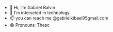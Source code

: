 - 👋 Hi, I’m Gabriel Balvin
- 👀 I'm interseted in technology
- 📫 you can reach me @gabrielkibael95gmail.com
- 😄 Pronouns: Thesc
  

<!---
dxcgmac/dxcgmac is a ✨ special ✨ repository because its `README.md` (this file) appears on your GitHub profile.
You can click the Preview link to take a look at your changes.
--->
